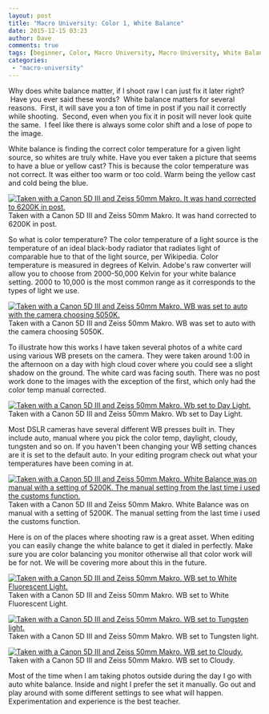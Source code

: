 ```yaml
---
layout: post
title: "Macro University: Color 1, White Balance"
date: 2015-12-15 03:23
author: Dave
comments: true
tags: [beginner, Color, Macro University, Macro University, White Balance]
categories:
 - "macro-university"
---
```

Why does white balance matter, if I shoot raw I can just fix it later right?  Have you ever said these words?  White balance matters for several reasons.  First, it will save you a ton of time in post if you nail it correctly while shooting.  Second, even when you fix it in posit will never look quite the same.  I feel like there is always some color shift and a lose of pope to the image.

White balance is finding the correct color temperature for a given light source, so whites are truly white. Have you ever taken a picture that seems to have a blue or yellow cast? This is because the color temperature was not correct. It was either too warm or too cold. Warm being the yellow cast and cold being the blue.

<p class="post-image"><a href="http://thecloseupproject.com/wp-content/uploads/2015/11/Corrected-in-Post-to-6200.jpg"><img class="size-full wp-image-1014" src="http://thecloseupproject.com/wp-content/uploads/2015/11/Corrected-in-Post-to-6200.jpg" alt="Taken with a Canon 5D III and Zeiss 50mm Makro.  It was hand corrected to 6200K in post." /></a> Taken with a Canon 5D III and Zeiss 50mm Makro. It was hand corrected to 6200K in post.</p>

So what is color temperature? The color temperature of a light source is the temperature of an ideal black-body radiator that radiates light of comparable hue to that of the light source, per Wikipedia. Color temperature is measured in degrees of Kelvin. Adobe's raw converter will allow you to choose from 2000-50,000 Kelvin for your white balance setting. 2000 to 10,000 is the most common range as it corresponds to the types of light we use.

<p class="post-image"><a href="http://thecloseupproject.com/wp-content/uploads/2015/11/WB-Auto-at-5050.jpg"><img class="size-full wp-image-1017" src="http://thecloseupproject.com/wp-content/uploads/2015/11/WB-Auto-at-5050.jpg" alt="Taken with a Canon 5D III and Zeiss 50mm Makro.  WB was set to auto with the camera choosing 5050K." /></a> Taken with a Canon 5D III and Zeiss 50mm Makro. WB was set to auto with the camera choosing 5050K.</p>

To illustrate how this works I have taken several photos of a white card using various WB presets on the camera. They were taken around 1:00 in the afternoon on a day with high cloud cover where you could see a slight shadow on the ground. The white card was facing south. There was no post work done to the images with the exception of the first, which only had the color temp manual corrected.

<p class="post-image"><a href="http://thecloseupproject.com/wp-content/uploads/2015/11/Day-Light.jpg"><img class="size-full wp-image-1015" src="http://thecloseupproject.com/wp-content/uploads/2015/11/Day-Light.jpg" alt="Taken with a Canon 5D III and Zeiss 50mm Makro.  Wb set to Day Light." /></a> Taken with a Canon 5D III and Zeiss 50mm Makro. Wb set to Day Light.</p>

Most DSLR cameras have several different WB presses built in. They include auto, manual where you pick the color temp, daylight, cloudy, tungsten and so on. If you haven't been changing your WB setting chances are it is set to the default auto. In your editing program check out what your temperatures have been coming in at.

<p class="post-image"><a href="http://thecloseupproject.com/wp-content/uploads/2015/11/WB-Kelvin-at-5200.jpg"><img class="size-full wp-image-1018" src="http://thecloseupproject.com/wp-content/uploads/2015/11/WB-Kelvin-at-5200.jpg" alt="Taken with a Canon 5D III and Zeiss 50mm Makro.  White Balance was on manual with a setting of 5200K.  The manual setting from the last time i used the customs function." /></a> Taken with a Canon 5D III and Zeiss 50mm Makro. White Balance was on manual with a setting of 5200K. The manual setting from the last time i used the customs function.</p>

Here is on of the places where shooting raw is a great asset. When editing you can easily change the white balance to get it dialed in perfectly. Make sure you are color balancing you monitor otherwise all that color work will be for not. We will be covering more about this in the future.

<p class="post-image"><a href="http://thecloseupproject.com/wp-content/uploads/2015/11/White-Fluorescent-Light.jpg"><img class="size-full wp-image-1019" src="http://thecloseupproject.com/wp-content/uploads/2015/11/White-Fluorescent-Light.jpg" alt="Taken with a Canon 5D III and Zeiss 50mm Makro.  WB set to White Fluorescent Light." /></a> Taken with a Canon 5D III and Zeiss 50mm Makro. WB set to White Fluorescent Light.</p>

<p class="post-image"><a href="http://thecloseupproject.com/wp-content/uploads/2015/11/Tungsten-Light.jpg"><img class="size-full wp-image-1016" src="http://thecloseupproject.com/wp-content/uploads/2015/11/Tungsten-Light.jpg" alt="Taken with a Canon 5D III and Zeiss 50mm Makro.  WB set to Tungsten light." /></a> Taken with a Canon 5D III and Zeiss 50mm Makro. WB set to Tungsten light.</p>

<p class="post-image"><a href="http://thecloseupproject.com/wp-content/uploads/2015/11/Cloudy.jpg"><img class="size-full wp-image-1013" src="http://thecloseupproject.com/wp-content/uploads/2015/11/Cloudy.jpg" alt="Taken with a Canon 5D III and Zeiss 50mm Makro.  WB set to Cloudy." /></a> Taken with a Canon 5D III and Zeiss 50mm Makro. WB set to Cloudy.</p>

Most of the time when I am taking photos outside during the day I go with auto white balance. Inside and night I prefer the set it manually. Go out and play around with some different settings to see what will happen. Experimentation and experience is the best teacher.
